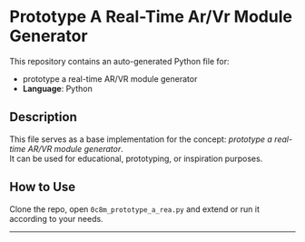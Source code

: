 # Prototype A Real-Time Ar/Vr Module Generator

This repository contains an auto-generated Python file for:

- prototype a real-time AR/VR module generator
- **Language**: Python

## Description

This file serves as a base implementation for the concept: *prototype a real-time AR/VR module generator*.  
It can be used for educational, prototyping, or inspiration purposes.

## How to Use

Clone the repo, open `0c8m_prototype_a_rea.py` and extend or run it according to your needs.

---


